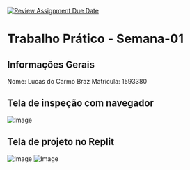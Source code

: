 [![Review Assignment Due Date](https://classroom.github.com/assets/deadline-readme-button-22041afd0340ce965d47ae6ef1cefeee28c7c493a6346c4f15d667ab976d596c.svg)](https://classroom.github.com/a/LZ1we1H8)
# Trabalho Prático - Semana-01

## Informações Gerais
Nome: Lucas do Carmo Braz
Matricula: 1593380

## Tela de inspeção com navegador
![Image](https://github.com/user-attachments/assets/b5fd2c3e-9fcf-404c-8f80-4f639cf0deac)


## Tela de projeto no Replit
![Image](https://github.com/user-attachments/assets/792889f1-b763-4719-bb1a-0a865fcd57b8)
![Image](https://github.com/user-attachments/assets/afbc6e23-8fce-4bf8-ac3c-3209f350d5c7)



